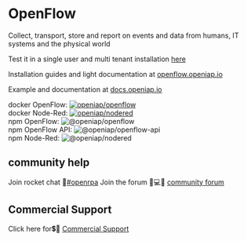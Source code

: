 # OpenFlow
Collect, transport, store and report on events and data from humans, IT systems and the physical world

Test it in a single user and multi tenant installation [here](https://app.openiap.io/)

Installation guides and light documentation at [openflow.openiap.io](https://openflow.openiap.io/) 

Example and documentation at [docs.openiap.io](https://docs.openiap.io)

docker OpenFlow: [![openiap/openflow](https://img.shields.io/docker/pulls/openiap/openflow?style=social)](https://hub.docker.com/r/openiap/openflow)\
docker Node-Red: [![openiap/nodered](https://img.shields.io/docker/pulls/openiap/nodered?style=social)](https://hub.docker.com/r/openiap/nodered)\
npm OpenFlow: ![@openiap/openflow](https://badges.weareopensource.me:/npm/dt/@openiap/openflow?style=social)\
npm OpenFlow API: ![@openiap/openflow-api](https://badges.weareopensource.me:/npm/dt/@openiap/openflow-api?style=social)\
npm Node-Red: ![@openiap/nodered](https://badges.weareopensource.me:/npm/dt/@openiap/nodered?style=social)

## **community help**
Join rocket chat 💬[#openrpa](https://rocket.openiap.io/)
Join the forum 🤷💻🤦 [community forum](https://bb.openiap.io/)

## **Commercial Support**
Click here for💲🤷 [Commercial Support](https://openiap.io/)